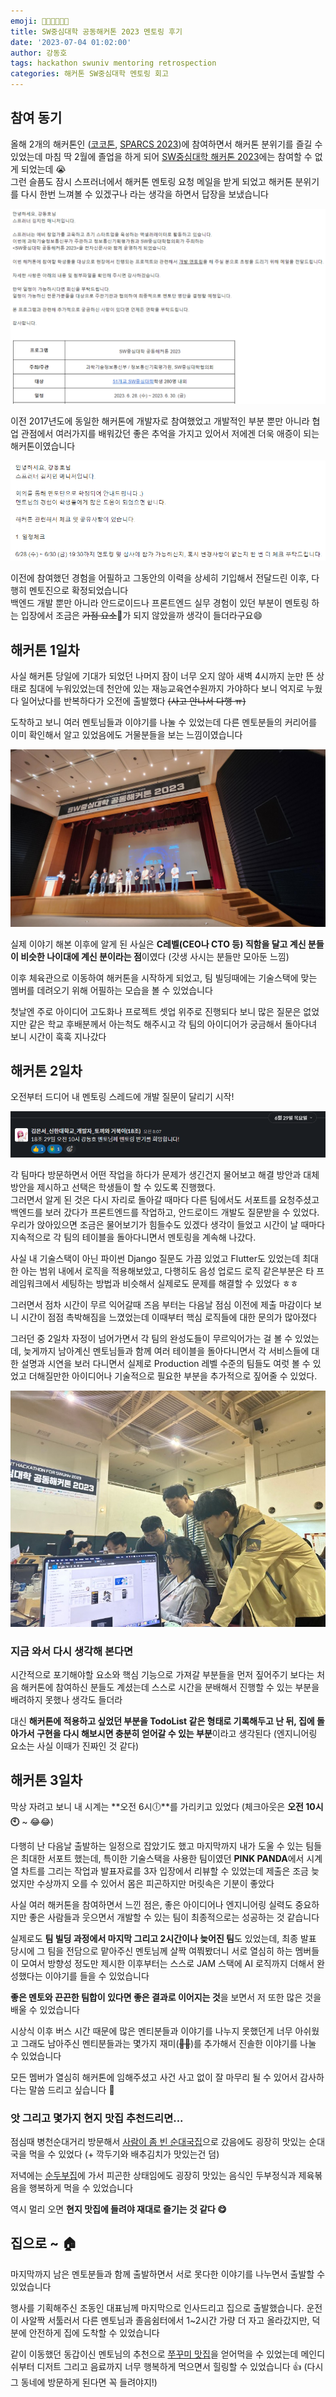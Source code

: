 ```yaml
---
emoji: 👨‍💻👩‍💻👨‍🏫
title: SW중심대학 공동해커톤 2023 멘토링 후기
date: '2023-07-04 01:02:00'
author: 강동호
tags: hackathon swuniv mentoring retrospection
categories: 해커톤 SW중심대학 멘토링 회고
---
```


## 참여 동기
올해 2개의 해커톤인 ([코코톤](https://ivy-periodical-1dc.notion.site/8f571e47478346739e53a60a3d9735fb), [SPARCS 2023](https://festa.io/events/3006))에 참여하면서 해커톤 분위기를 즐길 수 있었는데 마침 딱 2월에 졸업을 하게 되어 [SW중심대학 해커톤 2023](https://www.swuniv.kr/56/?q=YToxOntzOjEyOiJrZXl3b3JkX3R5cGUiO3M6MzoiYWxsIjt9&bmode=view&idx=15247030&t=board)에는 참여할 수 없게 되었는데 😭  
그런 슬픔도 잠시 스프러너에서 해커톤 멘토링 요청 메일을 받게 되었고 해커톤 분위기를 다시 한번 느껴볼 수 있겠구나 라는 생각을 하면서 답장을 보냈습니다

![멘토링 기회](imgs/invite.png)

이전 2017년도에 동일한 해커톤에 개발자로 참여했었고 개발적인 부분 뿐만 아니라 협업 관점에서 여러가지를 배워갔던 좋은 추억을 가지고 있어서 저에겐 더욱 애증이 되는 해커톤이였습니다

![멘토링 확정](imgs/accept.png)

이전에 참여했던 경험을 어필하고 그동안의 이력을 상세히 기입해서 전달드린 이후, 다행히 멘토진으로 확정되었습니다  
백엔드 개발 뿐만 아니라 안드로이드나 프론트엔드 실무 경험이 있던 부분이 멘토링 하는 입장에서 조금은 ~~가점 요소~~🤔가 되지 않았을까 생각이 들더라구요😄

## 해커톤 1일차
사실 해커톤 당일에 기대가 되었던 나머지 잠이 너무 오지 않아 새벽 4시까지 눈만 뜬 상태로 침대에 누워있었는데 천안에 있는 재능교육연수원까지 가야하다 보니 억지로 누웠다 일어났다를 반복하다가 오전에 출발했다 ~~(사고 안나서 다행 ㅠ)~~

도착하고 보니 여러 멘토님들과 이야기를 나눌 수 있었는데 다른 멘토분들의 커리어를 이미 확인해서 알고 있었음에도 거물분들을 보는 느낌이였습니다

![멘토 소개](imgs/introduce_mentor.jpg)

실제 이야기 해본 이후에 알게 된 사실은 **C레벨(CEO나 CTO 등) 직함을 달고 계신 분들이 비슷한 나이대에 계신 분이라는 점**이였다 (갓생 사시는 분들만 모아둔 느낌)

이후 체육관으로 이동하여 해커톤을 시작하게 되었고, 팀 빌딩때에는 기술스택에 맞는 멤버를 데려오기 위해 어필하는 모습을 볼 수 있었습니다

첫날엔 주로 아이디어 고도화나 프로젝트 셋업 위주로 진행되다 보니 많은 질문은 없었지만 같은 학교 후배분께서 아는척도 해주시고 각 팀의 아이디어가 궁금해서 돌아다녀 보니 시간이 훅훅 지나갔다

## 해커톤 2일차

오전부터 드디어 내 멘토링 스레드에 개발 질문이 달리기 시작!

![본격 멘토링 시작](imgs/start-mentoring.png)

각 팀마다 방문하면서 어떤 작업을 하다가 문제가 생긴건지 물어보고 해결 방안과 대체 방안을 제시하고 선택은 학생들이 할 수 있도록 진행했다.  
그러면서 알게 된 것은 다시 자리로 돌아갈 때마다 다른 팀에서도 서포트를 요청주셨고 백엔드를 보러 갔다가 프론트엔드를 작업하고, 안드로이드 개발도 질문받을 수 있었다.  
우리가 앉아있으면 조금은 물어보기가 힘들수도 있겠다 생각이 들었고 시간이 날 때마다 지속적으로 각 팀의 테이블을 돌아다니면서 멘토링을 계속해 나갔다.

사실 내 기술스택이 아닌 파이썬 Django 질문도 가끔 있었고 Flutter도 있었는데 최대한 아는 범위 내에서 로직을 적용해보았고, 다행히도 음성 업로드 로직 같은부분은 타 프레임워크에서 세팅하는 방법과 비슷해서 실제로도 문제를 해결할 수 있었다 ㅎㅎ

그러면서 점차 시간이 무르 익어갈때 즈음 부터는 다음날 점심 이전에 제출 마감이다 보니 시간이 점점 촉박해짐을 느꼈었는데 이때부터 핵심 로직들에 대한 문의가 많아졌다  

그러던 중 2일차 자정이 넘어가면서 각 팀의 완성도들이 무르익어가는 걸 볼 수 있었는데, 늦게까지 남아계신 멘토님들과 함께 여러 테이블을 돌아다니면서 각 서비스들에 대한 설명과 시연을 보러 다니면서 실제로 Production 레벨 수준의 팀들도 여럿 볼 수 있었고 더해질만한 아이디어나 기술적으로 필요한 부분을 추가적으로 짚어줄 수 있었다.

![라운딩](imgs/rounding.jpg)

### 지금 와서 다시 생각해 본다면

시간적으로 포기해야할 요소와 핵심 기능으로 가져갈 부분들을 먼저 짚어주기 보다는 처음 해커톤에 참여하신 분들도 계셨는데 스스로 시간을 분배해서 진행할 수 있는 부분을 배려하지 못했나 생각도 들더라 

대신 **해커톤에 적용하고 싶었던 부분을 TodoList 같은 형태로 기록해두고 난 뒤, 집에 돌아가서 구현을 다시 해보시면 충분히 얻어갈 수 있는 부분**이라고 생각된다 (엔지니어링 요소는 사실 이때가 진짜인 것 같다)

## 해커톤 3일차

막상 자려고 보니 내 시계는 **오전 6시🕕**를 가리키고 있었다 (체크아웃은 **오전 10시🕙** ~ 😂😂)

다행히 난 다음날 출발하는 일정으로 잡았기도 했고 마지막까지 내가 도울 수 있는 팀들은 최대한 서포트 했는데, 특이한 기술스택을 사용한 팀이였던 **PINK PANDA**에서 시계열 차트를 그리는 작업과 발표자료를 3자 입장에서 리뷰할 수 있었는데 제출은 조금 늦었지만 수상까지 오를 수 있어서 몸은 피곤하지만 머릿속은 기분이 좋았다

사실 여러 해커톤을 참여하면서 느낀 점은, 좋은 아이디어나 엔지니어링 실력도 중요하지만 좋은 사람들과 웃으면서 개발할 수 있는 팀이 최종적으로는 성공하는 것 같습니다

실제로도 **팀 빌딩 과정에서 마지막 그리고 2시간이나 늦어진 팀**도 있었는데, 최종 발표 당시에 그 팀을 전담으로 맡아주신 멘토님께 살짝 여쭤봤더니 서로 열심히 하는 멤버들이 모여서 방향성 정도만 제시한 이후부터는 스스로 JAM 스택에 AI 로직까지 더해서 완성했다는 이야기를 들을 수 있었습니다

**좋은 멘토와 끈끈한 팀합이 있다면 좋은 결과로 이어지는 것**을 보면서 저 또한 많은 것을 배울 수 있었습니다

시상식 이후 버스 시간 때문에 많은 멘티분들과 이야기를 나누지 못했던게 너무 아쉬웠고 그래도 남아주신 멘티분들과는 몇가지 재미(~~🍻🍗~~)를 추가해서 진솔한 이야기를 나눌 수 있었습니다

모든 멤버가 열심히 해커톤에 임해주셨고 사건 사고 없이 잘 마무리 될 수 있어서 감사하다는 말씀 드리고 싶습니다 🙇

### 앗 그리고 몇가지 현지 맛집 추천드리면...
점심때 병천순대거리 방문해서 [사람이 좀 빈 순대국집](https://naver.me/FArQzIcD)으로 갔음에도 굉장히 맛있는 순대국을 먹을 수 있었다 (+ 깍두기와 배추김치가 맛있는건 덤)

저녁에는 [순두부집](https://naver.me/5tjiX0UP)에 가서 피곤한 상태임에도 굉장히 맛있는 음식인 두부정식과 제육볶음을 행복하게 먹을 수 있었습니다

역시 멀리 오면 **현지 맛집에 들려야 재대로 즐기는 것 같다 😋** 

## 집으로 ~ 🏠

마지막까지 남은 멘토분들과 함께 출발하면서 서로 못다한 이야기를 나누면서 출발할 수 있었습니다

행사를 기획해주신 조동인 대표님께 마지막으로 인사드리고 집으로 출발했습니다.
운전이 사알짝 서툴러서 다른 멘토님과 졸음쉼터에서 1~2시간 가량 더 자고 올라갔지만, 덕분에 안전하게 집에 도착할 수 있었습니다

같이 이동했던 동갑이신 멘토님의 추천으로 [쭈꾸미 맛집](https://naver.me/xIh2dSIQ)을 얻어먹을 수 있었는데 메인디쉬부터 디저트 그리고 음료까지 너무 행복하게 먹으면서 힐링할 수 있었습니다 👍 (다시 그 동네에 방문하게 된다면 꼭 들려야지!)
